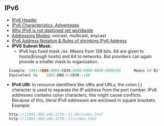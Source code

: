 ## IPv6
- [IPv6 Header](IPv6_Header)
- [IPv6 Characteristics, Advantages](IPv6_Characteristics)
- [Why IPv6 is not deployed yet worldwide](Why_IPv6_not_deployed_yet_worldwide)
- [Addressing Modes](IPv6_Addressing_Modes): unicast, multicast, anycast
- [IPv6 Address Notation & Rules of shrinking IPv6 Address](Address_Notation)
- **IPV6 Subnet Mask:**
  - IPv6 has fixed mask `/64`. Means from 128 bits. 64 are given to hosts(Enough hosts) and 64 to networks. But providers can again provide a smaller mask to organization.
```c
  Example: 2001:0DB8:0000:CD30:0000:0000:0000:0000/60      Means 60 Bits from Left are considered as Network Address[same as IPv4]
  Equivalent to    2001:DB8:0:CD30::/60
```
- **IPv6 URI:** In resource identifiers like URIs and URLs, the colon (:) character is used to separate the IP address from the port number. IPv6 addresses contains colon characters, this might cause conflicts. Because of this, literal IPv6 addresses are enclosed in square brackets. Example:
```c
  http://[2001:db8:a0b:12f0::1]:80/index.html 
  http://[2001:db8:a0b:12f0::1]/index.html 
```  
